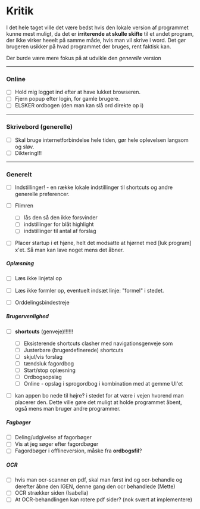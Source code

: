 # Kritik
I det hele taget ville det være bedst hvis den lokale version af programmet kunne mest muligt, da det er **irriterende at skulle skifte** til et andet program, der ikke virker heeelt på samme måde, hvis man vil skrive i word. Det gør brugeren usikker på hvad programmet der bruges, rent faktisk kan. 

Der burde være mere fokus på at udvikle den *generelle* version

---

### Online
- [ ] Hold mig logget ind efter at have lukket browseren.
- [ ] Fjern popup efter login, for gamle brugere.
- [ ] ELSKER ordbogen (den man kan slå ord direkte op i)

---

### Skrivebord (generelle)

- [ ] Skal bruge internetforbindelse hele tiden, gør hele oplevelsen langsom og sløv.
- [ ] Diktering!!!

---

### Generelt
- [ ] Indstillinger! - en række lokale indstillinger til shortcuts og andre generelle preferencer.
- [ ] Flimren
	- [ ] lås den så den ikke forsvinder
	- [ ] indstillinger for blåt highlight
	- [ ] indstillinger til antal af forslag
- [ ] Placer startup i et hjøne, helt det modsatte at hjørnet med [luk program] x'et. Så man kan lave noget mens det åbner.



##### Oplæsning
- [ ] Læs ikke linjetal op
- [ ] Læs ikke formler op, eventuelt indsæt linje: "formel" i stedet.
- [ ] Orddelingsbindestreje



##### Brugervenlighed
- [ ] **shortcuts** (genveje)!!!!!!
	- [ ] Eksisterende shortcuts clasher med navigationsgenveje som 
	- [ ] Justerbare (brugerdefinerede) shortcuts
	- [ ] skjul/vis forslag
	- [ ] tændsluk fagordbog
	- [ ] Start/stop oplæsning
	- [ ] Ordbogsopslag
	- [ ] Online - opslag i sprogordbog i kombination med at gemme UI'et
- [ ] kan appen bo nede til højre? i stedet for at være i vejen hvorend man placerer den. Dette ville gøre det muligt at holde programmet åbent, også mens man bruger andre programmer.


##### Fagbøger
- [ ] Deling/udgivelse af fagorbøger
- [ ] Vis at jeg søger efter fagordbøger
- [ ] Fagordbøger i offlineversion, måske fra **ordbogsfil**?

##### OCR
- [ ] hvis man ocr-scanner en pdf, skal man først ind og ocr-behandle og derefter åbne den IGEN, denne gang den ocr behandlede  (Mette)
- [ ] OCR strækker siden (Isabella)
- [ ] At OCR-behandlingen kan rotere pdf sider? (nok svært at implementere)